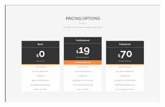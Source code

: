 ![Live Output](https://github.com/amrkhaled104/frontend-learning-journey/blob/main/NTI%202025/S3/Page%201/output.png)